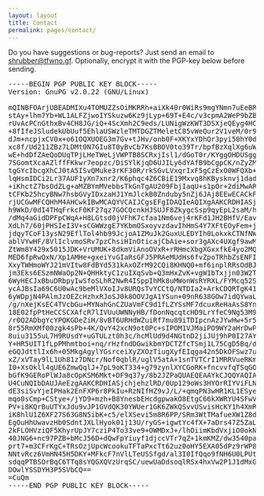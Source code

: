 ```yaml
---
layout: layout
title: Contact
permalink: pages/contact/
---
```


Do you have suggestions or bug-reports? Just send an email
to [shrubber@tfwno.gf](mailto:shrubber@tfwno.gf). Optionally,
encrypt it with the PGP-key below before sending.

<pre>
-----BEGIN PGP PUBLIC KEY BLOCK-----
Version: GnuPG v2.0.22 (GNU/Linux)

mQINBFOArjUBEADMIXu4TOMUZZsOiMKRRh+aiXk40r0WiRs9mgYNmn7uEeBRvMaV
stAy+lhm7Yb+WL1ALFZjwoIYSkuzw6Kz9jLyp+69T+E4c/v3cpmA2WeP9bZBLZk2
rUvAcPCnGthxBv4CH8JG/iQ+4ScXmh2C9eds/LUNigWzKWT3DSXjeQEyg4HC6rHk
+8fIfeJSludekUbUuf5EhlaUSWzleTMTDGZTMeletC85vWeQur2V1veM/0r9Kx6k
dJm+ncpjxCV0x+o61OQXUOEG3m7Gv+tJHv/onb0F+XKYxYDhQr3pyi50hY0dqYAt
xc8f/Ud211ZBz7LDMt0N7GIu8T0yBvCb7KsBBOV0to39Tr/bpfBzXqlXg6uWKJKb
wE+hdDfZAeQoDUqTPjLHeTWeLjVWPTB8SCRxjIsl1/dGoT0r/KYggOHDUSgg6kiu
7SGomtXcaAZlffFKkwr7eopzc/DiSYlKjqD6UJILy6dYAfB9bCgpCK/nZyZMulwF
tgGYcIbcgXhCJ0tA5ISvQMuke3rKF30R/rkSGvLVxqrIxF5gCzExO0WFQXb+EUe5
lqHsmIDCi2Lr37AUF1yXn7xnr2/K6phqc4Z6CBiE19Mxvq8hKBysknvj1dadyJHC
+iKhctZ7bsOdZLg+aMZBYmMVebbsTkGnTgAU209FbjIaqU+s1pOr+2diMwARAQAB
tCFKb25hcyBNw7hsbGVyIDxzaHJ1YmJlckB0Znduby5nZj6JAj8EEwECACkFAlOA
rjUCGwMFCQHhM4AHCwkIBwMCAQYVCAIJCgsEFgIDAQIeAQIXgAAKCRDHIASjchje
h9WkD/0dI4THqFrkcF0KF27qz7GOCQcnkHJSUJF8ZkygcSsp9qyEpL2saM/hPXo0
/dMq4aGidDPFpCWqA+H8LGtsd0jVFhK7cfaa1Nm6vej4rKFd1JH2BHfV/EavvjCo
XdLh7/60jPHSIeI3V+sCGWWzgE7YKbmOSxoyvzdavIhHmS4Y7XFtEOyFem+jGKZW
jdqyTCoF13ysN29EflTol4hb99JcjoA1ZMuJk2GuxULEDYIh0LokxkCTNfNW+5P8
ablVYwHF/8VlIclvmoSRv7pzChsiHInOticajCbAie+sor3gAXc4UXgf9awMepvJ
ZtWm8Y429x5015JDK+VrUMUK+8dkmViAnoOVxR+rRHmcXbgXGxxfkE4yo2MQmP2Y
MED6fpRwQxN/Xp1AMHe+gxeiYvGIaRsGFJ5PRAeMUdHs6fvZpoTRhbZsENFI3l+1
XxyTWHmoWYJ21mVItw8FdBYd531kAxOZrM92CQi8KHNQ0+mf6inplRRsOdBJgVMy
jm3Eks6ESzmNWaOp2N+QHHktyC1zuIXqSvb+Q3mHxZvK+vgW1bTxjjn03W2TrfJS
6WyHECJxBbuDRbpyIwSfoSLhR2NwR4ISppIhMk8uMWonWsRYRXL/FYMcq52Sihy4
ycAJBsIa69C6U0wAc9beMlVXoIJv8URQsTvYCCtQ/NTDIa2+ArkCDQRTgK41ARAA
6yWDpjN4PAlmJzOEZcHzhxRJoSJ0k8OOVJgA1YSun+09nR638GOw7idQYwaL4kyq
/g/nXejKsEC4TVcbGu+MYNahGnCZUaVmFC9d1fLZYSsMF7dcuxReHaAsS8Ynqd9l
18E02fpPtHeCCSCXAfcR7lIVUuUWNNyHB/fDonNqcqtcHD9LrYfeC9Ng53M9fKzO
/r0Q2ADbgYcYPQKGDeZiH/8vBT6URHdWZuiRf7mu89iTDIpcnAzJYwHw+5r5aFJZ
8r55RmXMf00zgk4sPb+4K/QvY42xcN9ot0Pc+sIPOM1VJMaiPO9WY2aHrDwP8tSf
8uiu3155uL7H9RUsdY+uGTULzt0h3c/hcMlUd9d4NGtnD2jiJUj9hP0I27AY96pJ
Y+HR5UIT1fLpPMhmtboi+nq/rHzfndDGwikbmYDCTZfcTSmj1L75CgD5Bq/d/NId
eGQJdttlIx6h+05MkgAgylYGsrceiXyZXOzTiugXyfEIqga42n5DkOFSwz7uF+Yv
xZ/xVTay9lL1Uh81z7DNcr/Nof0qblR/uglV5atA+1snTVTCrI1MRRVueRKmeEZP
I0+XsOkll4qUE6ZmwQqlJ+7pL9oKT334+g79zynlXYCGoRK+fncvvfqTSqGO5HO6
bGfK9GERoPlWJa8cOpKSM6Mkt+DF9q37y/8b2JZPaQUAEQEAAYkCJQQYAQIADwUC
U4CuNQIbDAUJAeEzgAAKCRDHIASjchjehzlRD/0Up129oWs3HYOrRIYViFLNA2eK
dE3siSvYjeIPHak2EnFXP6r8PkIu+RzNIfHZ9vJ/L/+qmqPN3wHR1KL1ESyeHIbf
mqo0sCmp+CStye+/jYD9+mzh+B8YnesbEHcdgpwakO8EtgC66kXWRYU4SFwVfTY1
PV+i8KQrBuUTYxJdu9vJP1GVdQK30YWUer1GK6ZWkQSvvUSvisHcKY1h4XmRJmNs
iK8hlU1Z6XF27S63G8N5ibK+c5/elXSevi5m8R6PP/SRm3WtTMafueXW1Z8dc4of
EgOuHhUwavzHb0SdntJXLlHyok01j13U/ryGS+igwtYc4fX+7aDrs47Z5ZaLVIMS
2kFLOHVziQF5KhyrUpJY7cziP4To33ve9+OWMDxJ+/lhOiimKbdVxjiO0okNK+W4
40JNG6+nc97PZB+bMcJ56D+dQwFpYiuyf1djccVTr7qZ+1kmKMZ/dw3540pazYkB
prt7+m3CFrKgC+TRsOzjUpcWcookuTFTaPxcTt62uz0oHY5EXA05dPz9rWP8ZWnI
NNtvRcz6VmHN45H5DKY+MFkcF7nVlLTeUSSfgd/al3I0IfQqo9fNH6U0LPUte8GB
sdqqPTBSOrBqC6TTq8sYQGXQVzUrqSC/uewUaDdsoqlRSx4hxVw2P1J1dMxGmovy
DOwlYSSDYH3P5SVbCQ==
=CuQm
-----END PGP PUBLIC KEY BLOCK-----
</pre>
